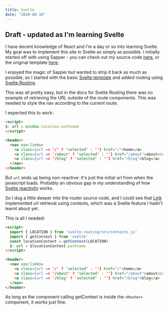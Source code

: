 ```yaml
---
title: Svelte
date: "2020-08-10"
---
```


## Draft - updated as I'm learning Svelte

I have decent knowledge of React and I'm a day or so into learning Svelte.
My goal was to implement this site in Svelte as simply as possible.
I initially started off with using Sapper - you can check out my source code [here](https://github.com/JakeBrown/jakebrown-io/tree/sapper), or the
original template [here](https://github.com/Charca/sapper-blog-template).

I enjoyed the magic of Sapper but wanted to strip it back as much as possible, so I started with the basic [Svelte template](https://github.com/sveltejs/template) and added routing using [Svelte Routing](https://github.com/EmilTholin/svelte-routing).

This was all pretty easy, but in the docs for Svelte Routing there was no example of retrieving the URL outside of the route components.
This was needed to style the nav according to the current route.

I expected this to work:

```html
<script>
$: url = window.location.pathname
</script>

<header>
  <nav use:links>
    <a class={url == '/' ? 'selected' : ''} href="/">home</a>
    <a class={url == '/about' ? 'selected' : ''} href="/about">about</a>
    <a class={url == '/blog' ? 'selected' : ''} href="/blog">blog</a>
  </nav>
</header>
```

But `url` ends up being non-reactive: it's just the initial url from when the javascript loads.
Probably an obvious gap in my understanding of how [Svelte reactivity](https://svelte.dev/tutorial/reactive-declarations) works.

So I dug a little deeper into the router source code, and I could see that [Link](https://github.com/EmilTholin/svelte-routing/blob/master/src/Link.svelte) implemented url retrieval using contexts, which was a Svelte feature I hadn't learnt about yet. 

This is all I needed:

```html
<script>
  import { LOCATION } from 'svelte-routing/src/contexts.js'
  import { getContext } from 'svelte'
  const locationContext = getContext(LOCATION)
  $: url = $locationContext.pathname
</script>

<header>
  <nav use:links>
    <a class={url == '/' ? 'selected' : ''} href="/">home</a>
    <a class={url == '/about' ? 'selected' : ''} href="/about">about</a>
    <a class={url == '/blog' ? 'selected' : ''} href="/blog">blog</a>
  </nav>
</header>
```

As long as the component calling getContext is inside the `<Router>` component, it works just fine.
